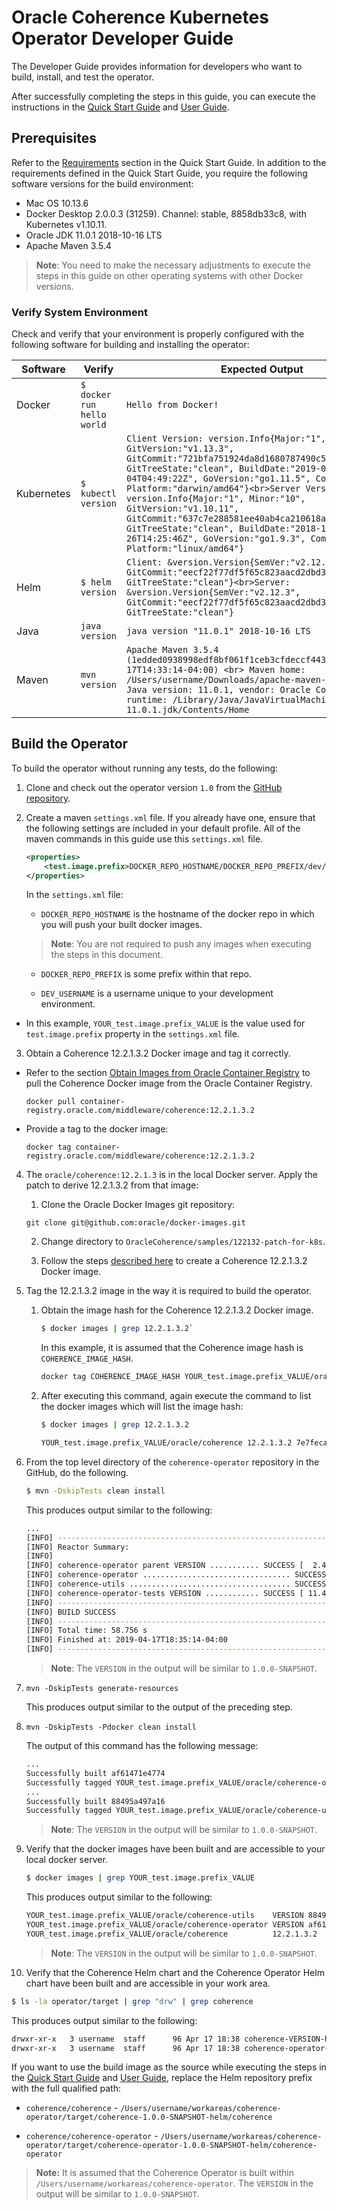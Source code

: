 # Oracle Coherence Kubernetes Operator Developer Guide

The Developer Guide provides information for developers who want to build, install, and test the operator.

After successfully completing the steps in this guide, you can execute the instructions in the [Quick Start Guide](quickstart.md)
and [User Guide](user-guide.md).

## Prerequisites

Refer to the [Requirements](quickstart.md) section in the Quick Start Guide.
In addition to the requirements defined in the Quick Start Guide, you require the following software versions for the build environment:

* Mac OS 10.13.6
* Docker Desktop 2.0.0.3 (31259).  Channel: stable, 8858db33c8, with Kubernetes
  v1.10.11.
* Oracle JDK 11.0.1 2018-10-16 LTS
* Apache Maven 3.5.4

> **Note**: You need to make the necessary adjustments to execute the steps in this guide on other operating systems with other Docker
> versions.



### Verify System Environment

Check and verify that your environment is properly configured with the following software for building and installing the operator:

| Software | Verify | Expected Output|
| ---------| ----------------------------|----------------|
| Docker   | `$ docker run hello world`  | `Hello from Docker!`|
| Kubernetes | `$ kubectl version` | `Client Version: version.Info{Major:"1", Minor:"13", GitVersion:"v1.13.3", GitCommit:"721bfa751924da8d1680787490c54b9179b1fed0", GitTreeState:"clean", BuildDate:"2019-02-04T04:49:22Z", GoVersion:"go1.11.5", Compiler:"gc", Platform:"darwin/amd64"}<br>Server Version: version.Info{Major:"1", Minor:"10", GitVersion:"v1.10.11", GitCommit:"637c7e288581ee40ab4ca210618a89a555b6e7e9", GitTreeState:"clean", BuildDate:"2018-11-26T14:25:46Z", GoVersion:"go1.9.3", Compiler:"gc", Platform:"linux/amd64"}` |
| Helm | `$ helm version` | `Client: &version.Version{SemVer:"v2.12.3", GitCommit:"eecf22f77df5f65c823aacd2dbd30ae6c65f186e", GitTreeState:"clean"}<br>Server: &version.Version{SemVer:"v2.12.3", GitCommit:"eecf22f77df5f65c823aacd2dbd30ae6c65f186e", GitTreeState:"clean"}` |
| Java | `java version` | `java version "11.0.1" 2018-10-16 LTS` |
| Maven | `mvn version` | `Apache Maven 3.5.4 (1edded0938998edf8bf061f1ceb3cfdeccf443fe; 2018-06-17T14:33:14-04:00) <br> Maven home: /Users/username/Downloads/apache-maven-3.5.4 <br> Java version: 11.0.1, vendor: Oracle Corporation, runtime: /Library/Java/JavaVirtualMachines/jdk-11.0.1.jdk/Contents/Home` |

## Build the Operator

To build the operator without running any tests, do the following:

1. Clone and check out the operator version `1.0` from the [GitHub repository](https://github.com/oracle/coherence-operator).
2. Create a maven `settings.xml` file. If you already have one, ensure that the following settings are included in your default profile. All of the maven commands in this guide use this `settings.xml` file.

   ```xml
   <properties>
       <test.image.prefix>DOCKER_REPO_HOSTNAME/DOCKER_REPO_PREFIX/dev/DEV_USERNAME/</test.image.prefix>
   </properties>
   ```
   In the `settings.xml` file:
   * `DOCKER_REPO_HOSTNAME` is the hostname of the docker repo in which you will push your built docker images.  
   >**Note**: You are not required to
     push any images when executing the steps in this document.

   * `DOCKER_REPO_PREFIX` is some prefix within that repo.

   * `DEV_USERNAME` is a username unique to your development environment.
  *  In this example, `YOUR_test.image.prefix_VALUE` is the
   value used for `test.image.prefix` property in the `settings.xml` file.

3. Obtain a Coherence 12.2.1.3.2 Docker image and tag it correctly.
  * Refer to the section [Obtain Images from Oracle Container Registry](quickstart,md) to pull the Coherence Docker image from the Oracle Container Registry.

    `docker pull container-registry.oracle.com/middleware/coherence:12.2.1.3.2`

  * Provide a tag to the docker image:

    `docker tag container-registry.oracle.com/middleware/coherence:12.2.1.3.2`

4. The `oracle/coherence:12.2.1.3` is in the local Docker server. Apply the patch to derive 12.2.1.3.2 from that image:

      1. Clone the Oracle Docker Images git repository:

      `git clone git@github.com:oracle/docker-images.git`

      2. Change directory to `OracleCoherence/samples/122132-patch-for-k8s`.

      3. Follow the steps [described here](https://github.com/oracle/docker-images/blob/master/OracleCoherence/samples/122132-patch-for-k8s/README.md) to create a Coherence 12.2.1.3.2 Docker image.

5. Tag the 12.2.1.3.2 image in the way it is required to build the operator.  

      1. Obtain the image hash for the Coherence 12.2.1.3.2 Docker image.

         ```bash
         $ docker images | grep 12.2.1.3.2`
         ```

         In this example, it is assumed that the Coherence image hash is `COHERENCE_IMAGE_HASH`.

         ```bash
         docker tag COHERENCE_IMAGE_HASH YOUR_test.image.prefix_VALUE/oracle/coherence:12.2.1.3.2`
         ```

      2. After executing this command, again execute the command to list the docker images which will list the image hash:

         ```bash
         $ docker images | grep 12.2.1.3.2

         YOUR_test.image.prefix_VALUE/oracle/coherence 12.2.1.3.2 7e7feca04384 2 months ago 547MB
         ```


6. From the top level directory of the `coherence-operator` repository in the GitHub, do the following.

   ```bash
   $ mvn -DskipTests clean install
   ```

   This produces output similar to the following:

   ```bash
   ...
   [INFO] ------------------------------------------------------------------------
   [INFO] Reactor Summary:
   [INFO]
   [INFO] coherence-operator parent VERSION ........... SUCCESS [  2.487 s]
   [INFO] coherence-operator ................................. SUCCESS [ 21.651 s]
   [INFO] coherence-utils .................................... SUCCESS [ 22.868 s]
   [INFO] coherence-operator-tests VERSION ............ SUCCESS [ 11.468 s]
   [INFO] ------------------------------------------------------------------------
   [INFO] BUILD SUCCESS
   [INFO] ------------------------------------------------------------------------
   [INFO] Total time: 58.756 s
   [INFO] Finished at: 2019-04-17T18:35:14-04:00
   [INFO] ------------------------------------------------------------------------
   ```

   >**Note**: The `VERSION` in the output will be similar to `1.0.0-SNAPSHOT`.

7. `mvn -DskipTests generate-resources`

   This produces output similar to the output of the preceding step.

8. `mvn -DskipTests -Pdocker clean install`

    The output of this command has the following message:
   ```bash
   ...
   Successfully built af61471e4774
   Successfully tagged YOUR_test.image.prefix_VALUE/oracle/coherence-operator:VERSION
   ...
   Successfully built 88495a497a16
   Successfully tagged YOUR_test.image.prefix_VALUE/oracle/coherence-utils:VERSION
   ```

   >**Note**: The `VERSION` in the output will be similar to `1.0.0-SNAPSHOT`.

9. Verify that the docker images have been built and are accessible to your
   local docker server.

   ```bash
   $ docker images | grep YOUR_test.image.prefix_VALUE
   ```

   This produces output similar to the following:

   ```bash
   YOUR_test.image.prefix_VALUE/oracle/coherence-utils    VERSION 88495a497a16 14 minutes ago 124MB
   YOUR_test.image.prefix_VALUE/oracle/coherence-operator VERSION af61471e4774 14 minutes ago 537MB
   YOUR_test.image.prefix_VALUE/oracle/coherence          12.2.1.3.2       7e7feca04384 2 months ago 547MB
   ```

   >**Note**: The `VERSION` in the output will be similar to `1.0.0-SNAPSHOT`.

10. Verify that the Coherence Helm chart and the Coherence Operator Helm chart have been built and are accessible in your work area.

   ```bash
   $ ls -la operator/target | grep "drw" | grep coherence
   ```

   This produces output similar to the following:

   ```bash
   drwxr-xr-x   3 username  staff      96 Apr 17 18:38 coherence-VERSION-helm
   drwxr-xr-x   3 username  staff      96 Apr 17 18:38 coherence-operator-VERSION-helm
   ```
   If you want to use the build image as the source while executing the steps in the [Quick Start Guide](quickstart.md) and [User Guide](user-guide.md), replace the Helm repository prefix with the full qualified path:

   * `coherence/coherence` - `/Users/username/workareas/coherence-operator/target/coherence-1.0.0-SNAPSHOT-helm/coherence`

   * `coherence/coherence-operator` - `/Users/username/workareas/coherence-operator/target/coherence-operator-1.0.0-SNAPSHOT-helm/coherence-operator`

   > **Note:** It is assumed that the Coherence Operator is built within `/Users/username/workareas/coherence-operator`. The `VERSION` in the output will be similar to `1.0.0-SNAPSHOT`.
